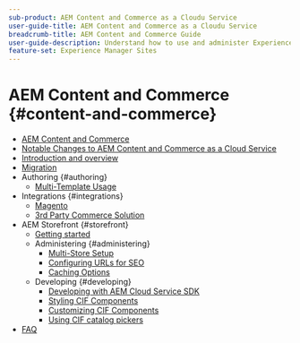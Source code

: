 ```yaml
---
sub-product: AEM Content and Commerce as a Cloudu Service
user-guide-title: AEM Content and Commerce as a Cloudu Service
breadcrumb-title: AEM Content and Commerce Guide
user-guide-description: Understand how to use and administer Experience Manager Content and Commerce as a Cloud Service.
feature-set: Experience Manager Sites
---
```


# AEM Content and Commerce {#content-and-commerce}

+ [AEM Content and Commerce](/help/commerce-cloud/home.md)
+ [Notable Changes to AEM Content and Commerce as a Cloud Service](changes.md)
+ [Introduction and overview](introduction.md)
+ [Migration](migration.md)
+ Authoring {#authoring}
  + [Multi-Template Usage](configuring/multi-template-usage.md)
+ Integrations {#integrations}
  + [Magento](architecture/magento.md)
  + [3rd Party Commerce Solution](architecture/third-party.md)
+ AEM Storefront {#storefront}
  + [Getting started](getting-started.md)
  + Administering {#administering}
    + [Multi-Store Setup](configuring/multi-store-setup.md)
    + [Configuring URLs for SEO](configuring/advanced-url-configuration.md)
    + [Caching Options](configuring/caching.md)
  + Developing {#developing}
    + [Developing with AEM Cloud Service SDK](develop.md)
    + [Styling CIF Components](customizing/style-cif-component.md)
    + [Customizing CIF Components](customizing/customize-cif-components.md)
    + [Using CIF catalog pickers](customizing/use-cif-pickers.md)
+ [FAQ](faq.md)
